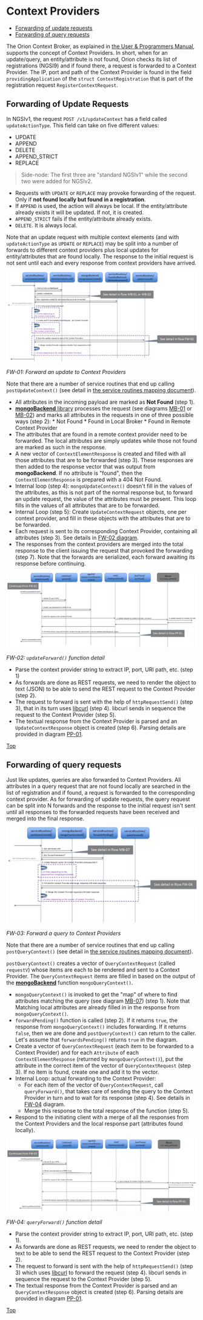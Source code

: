 # <a name="top"></a>Context Providers

* [Forwarding of update requests](#forwarding-of-update-requests)
* [Forwarding of query requests](#forwarding-of-query-requests)

The Orion Context Broker, as explained in [the User & Programmers Manual](../user/context_providers.md), supports the concept of Context Providers. In short, when for an update/query, an entity/attribute is not found, Orion checks its list of registrations (NGSI9) and if found there, a request is forwarded to a Context Provider. The IP, port and path of the Context Provider is found in the field `providingApplication` of the `struct ContextRegistration` that is part of the registration request `RegisterContextRequest`.

## Forwarding of Update Requests

In NGSIv1, the request `POST /v1/updateContext` has a field called `updateActionType`. This field can take on five different values:

* UPDATE
* APPEND
* DELETE
* APPEND_STRICT
* REPLACE

> Side-node: The first three are "standard NGSIv1" while the second two were added for NGSIv2.

* Requests with `UPDATE` or `REPLACE` may provoke forwarding of the request.
  Only if **not found locally but found in a registration**.
* If `APPEND` is used, the action will always be local. If the entity/attribute already exists it will be updated. If not, it is created.
* `APPEND_STRICT` fails if the entity/attribute already exists.
* `DELETE`. It is always local.

Note that an update request with multiple context elements (and with `updateActionType` as `UPDATE` or `REPLACE`) may be split into a number of forwards to different context providers plus local updates for entity/attributes that are found locally. The response to the initial request is not sent until each and every response from context providers have arrived.

<a name='flow-fw-01'></a>
![Forward an update to Context Providers](images/Flow-FW-01.png)

_FW-01: Forward an update to Context Providers_

Note that there are a number of service routines that end up calling `postUpdateContext()` (see detail in [the service routines mapping document](ServiceRoutines.txt)).

* All attributes in the incoming payload are marked as **Not Found** (step 1).
* [**mongoBackend** library](README.md#srclibmongobackend) processes the request (see diagrams [MB-01](mongoBackend.md#flow-mb-01) or [MB-02](mongoBackend.md#flow-mb-02)) and marks all attributes in the requests in one of three possible ways (step 2):
       * Not Found
       * Found in Local Broker
       * Found in Remote Context Provider
* The attributes that are found in a remote context provider need to be forwarded. The local attributes are simply updates while those not found are marked as such in the response.
* A new vector of `ContextElementResponse` is created and filled with all those attributes that are to be forwarded (step 3). These responses are then added to the response vector that was output from **mongoBackend**. If no attribute is "found", then the `ContextElementResponse` is prepared with a 404 Not Found.
* Internal loop (step 4): `mongoUpdateContext()` doesn't fill in the values of the attributes, as this is not part of the normal response but, to forward an update request, the value of the attributes must be present. This loop fills in the values of all attributes that are to be forwarded.
* Internal Loop (step 5): Create `UpdateContextRequest` objects, one per context provider, and fill in these objects with the attributes that are to be forwarded.
* Each request is sent to its corresponding Context Provider, containing all attributes (step 3). See details in [FW-02 diagram](#flow-fw-02).
* The responses from the context providers are merged into the total response to the client issuing the request that provoked the forwarding (step 7). Note that the forwards are serialized, each forward awaiting its response before continuing.

<a name='flow-fw-02'></a>
![`updateForward()` function detail](images/Flow-FW-02.png)

_FW-02: `updateForward()` function detail_

* Parse the context provider string to extract IP, port, URI path, etc. (step 1)
* As forwards are done as REST requests, we need to render the object to text (JSON) to be able to send the REST request to the Context Provider (step 2).
* The request to forward is sent with the help of `httpRequestSend()` (step 3), that in its turn uses [libcurl](https://curl.haxx.se/libcurl/) (step 4). libcurl sends in sequence the request to the Context Provider (step 5).
* The textual response from the Context Provider is parsed and an `UpdateContextResponse` object is created (step 6). Parsing details are provided in diagram [PP-01](jsonParse.md#flow-pp-01).

[Top](#top)

## Forwarding of query requests

Just like updates, queries are also forwarded to Context Providers.
All attributes in a query request that are not found locally are searched in the list of registration and if found, a request is forwarded to the corresponding context provider. As for forwarding of update requests, the query request can be split into N forwards and the response to the initial request isn't sent until all responses to the forwarded requests have been received and merged into the final response.

<a name='flow-fw-03'></a>
![Forward a query to Context Providers](images/Flow-FW-03.png)

_FW-03: Forward a query to Context Providers_

Note that there are a number of service routines that end up calling `postQueryContext()` (see detail in [the service routines mapping document](ServiceRoutines.txt)).

`postQueryContext()` creates a vector of `QueryContextRequest` (called `requestV`) whose items are each to be rendered and sent to a Context Provider.
The `QueryContextRequest` items are filled in based on the output of the [**mongoBackend**](README.md#srclibmongobackend) function `mongoQueryContext()`.

* `mongoQueryContext()` is invoked to get the "map" of where to find attributes matching the query (see diagram [MB-07](mongoBackend.md#flow-mb-07)) (step 1). Note that Matching local attributes are already filled in in the response from `mongoQueryContext()`.
* `forwardPending()` function is called (step 2). If it returns `true`, the response from `mongoQueryContext()` includes forwarding. If it returns `false`, then we are done and `postQueryContext()` can return to the caller. Let's assume that `forwardsPending()` returns `true` in the diagram.
* Create a vector of `QueryContextRequest` (each item to be forwarded to a Context Provider) and for each `Attribute` of each `ContextElementResponse` (returned by `mongoQueryContext()`), put the attribute in the correct item of the vector of `QueryContextRequest` (step 3). If no item is found, create one and add it to the vector.
* Internal Loop: actual forwarding to the Context Provider:
    * For each item of the vector of `QueryContextRequest`, call `queryForward()`, that takes care of sending the query to the Context Provider in turn
    and to wait for its response (step 4). See details in [FW-04](#flow-fw-04) diagram.
    * Merge this response to the total response of the function (step 5).
* Respond to the initiating client with a merge of all the responses from the Context Providers and the local response part (attributes found locally).

<a name='flow-fw-04'></a>
![`queryForward()` function detail](images/Flow-FW-04.png)

_FW-04: `queryForward()` function detail_

* Parse the context provider string to extract IP, port, URI path, etc. (step 1).
* As forwards are done as REST requests, we need to render the object to text to be able to send the REST request to the Context Provider (step 2).
* The request to forward is sent with the help of `httpRequestSend()` (step 3) which uses [libcurl](https://curl.haxx.se/libcurl/) to forward the request (step 4). libcurl sends in sequence the request to the Context Provider (step 5).
* The textual response from the Context Provider is parsed and an `QueryContextResponse` object is created (step 6). Parsing details are provided in diagram [PP-01](jsonParse.md#flow-pp-01).

[Top](#top)
